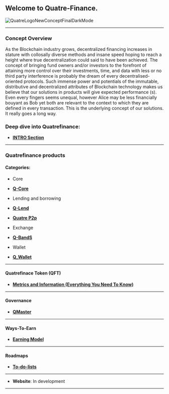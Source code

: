 ## Welcome to Quatre-Finance.

![QuatreLogoNewConceptFinalDarkMode](https://user-images.githubusercontent.com/87430168/138262952-b13aef3e-365a-4690-81d7-ded3458aa706.png)

---------------------------------------------

### Concept Overview

As the Blockchain industry grows, decentralized financing increases in stature with collosally diverse methods and insane speed hoping to reach a height where true decentralization could said to have been achieved. The concept of bringing fund owners and/or investors to the forefront of attaining more control over their investments, time, and data with less or no third party interference is probably the dream of every decentralised-oriented protocols. Such immense power and potentials of the immutable, distributive and decentralized attributes of Blockchain technology makes us believe that our solutions in products will give expected performance (s). Even every fingers seems unequal, however Alice may be less financially bouyant as Bob yet both are relevant to the context to which they are defined in every transaction. This is the underlying concept of our solutions. It really goes a long way. 

### Deep dive into Quatrefinance:

- **[INTRO Section](https://github.com/Quatre-Finance/Q-paper/blob/main/INTRO.md#what-is-quatre-finance)**

-----------------

### Quatrefinance products

#### Categories: 

- Core

 - **[Q-Core](https://github.com/Quatre-Finance/Q-paper/blob/main/q_core/Q_core.md#)**

- Lending and borrowing

 - **[Q-Lend](https://github.com/Quatre-Finance/Q-paper/blob/main/q_lend/QLend.md#quatre-landb-q-landb)**

 - **[Quatre P2p](https://github.com/Quatre-Finance/Q-paper/blob/main/q_p2p/Q_p2p.md#quatre-p2p-q-native)**

- Exchange

 - **[Q-BandS](https://github.com/Quatre-Finance/Q-paper/blob/main/q_bands/Q_bands.md#quatre-buy-and-sell-q-bands)**

- Wallet
 - **[Q_Wallet](https://github.com/Quatre-Finance/Q-paper/blob/main/q_wallet/Q_Wallet.md#quatre-wallet-q-wallet)**

------------------------------

#### Quatrefinace Token (QFT)
- **[Metrics and Information (Everything You Need To Know)](https://github.com/Quatre-Finance/Q-paper/blob/main/q_farm/Farm.md#the-farmer)**

-----------------

#### Governance

- **[QMaster](https://github.com/Quatre-Finance/Q-paper/blob/main/quatre_gov/Q_Master.md#quatre-governance)**

------------------

#### Ways-To-Earn
- **[Earning Model](https://github.com/Quatre-Finance/Q-paper/blob/main/wayToEarn.md#ways-to-earn-with-quatre-finance)**

-----------------

#### Roadmaps

- **[To-do-lists](https://github.com/Quatre-Finance/Q-paper/tree/main/roadmaps#roadmaps)**



--------------------
- **Website**: In development
--------------------------------------

<!-- ### HOW TO CONTRIBUTE TO THIS DOCUMENT

Available shortly! -->
